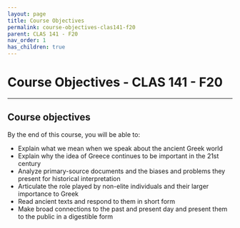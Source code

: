 ```yaml
---
layout: page
title: Course Objectives
permalink: course-objectives-clas141-f20
parent: CLAS 141 - F20
nav_order: 1
has_children: true
---
```


# Course Objectives - CLAS 141 - F20

***

## Course objectives

By the end of this course, you will be able to:

- Explain what we mean when we speak about the ancient Greek world
- Explain why the idea of Greece continues to be important in the 21st century
- Analyze primary-source documents and the biases and problems they present for historical interpretation
- Articulate the role played by non-elite individuals and their larger importance to Greek
- Read ancient texts and respond to them in short form
- Make broad connections to the past and present day and present them to the public in a digestible form
